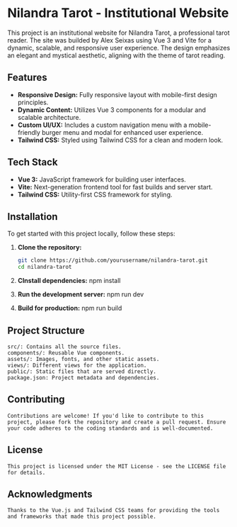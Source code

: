 # Nilandra Tarot - Institutional Website

This project is an institutional website for Nilandra Tarot, a professional tarot reader. The site was builded by Alex Seixas using Vue 3 and Vite for a dynamic, scalable, and responsive user experience. The design emphasizes an elegant and mystical aesthetic, aligning with the theme of tarot reading.

## Features

- **Responsive Design:** Fully responsive layout with mobile-first design principles.
- **Dynamic Content:** Utilizes Vue 3 components for a modular and scalable architecture.
- **Custom UI/UX:** Includes a custom navigation menu with a mobile-friendly burger menu and modal for enhanced user experience.
- **Tailwind CSS:** Styled using Tailwind CSS for a clean and modern look.

## Tech Stack

- **Vue 3:** JavaScript framework for building user interfaces.
- **Vite:** Next-generation frontend tool for fast builds and server start.
- **Tailwind CSS:** Utility-first CSS framework for styling.

## Installation

To get started with this project locally, follow these steps:

1. **Clone the repository:**
   ```bash
   git clone https://github.com/yourusername/nilandra-tarot.git
   cd nilandra-tarot

2. **CInstall dependencies:**
    npm install

3. **Run the development server:**
    npm run dev

4. **Build for production:**
    npm run build

## Project Structure
    src/: Contains all the source files.
    components/: Reusable Vue components.
    assets/: Images, fonts, and other static assets.
    views/: Different views for the application.
    public/: Static files that are served directly.
    package.json: Project metadata and dependencies.

## Contributing
    Contributions are welcome! If you'd like to contribute to this project, please fork the repository and create a pull request. Ensure your code adheres to the coding standards and is well-documented.

## License
    This project is licensed under the MIT License - see the LICENSE file for details.

## Acknowledgments
    Thanks to the Vue.js and Tailwind CSS teams for providing the tools and frameworks that made this project possible.